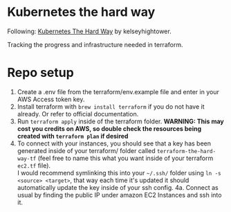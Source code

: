 # Kubernetes the hard way
Following: [Kubernetes The Hard Way](https://github.com/kelseyhightower/kubernetes-the-hard-way/blob/master/docs/01-prerequisites.md) by kelseyhightower.

Tracking the progress and infrastructure needed in terraform.

# Repo setup
1. Create a .env file from the terraform/env.example file and enter in your AWS Access token key.
2. Install terraform with `brew install terraform` if you do not have it already. Or refer to official documentation.
3. Run `terraform apply` inside of the terraform folder.
**WARNING: This may cost you credits on AWS, so double check the resources being created with `terraform plan` if desired**
4. To connect with your instances, you should see that a key has been generated inside of your terraform/ folder called `terraform-the-hard-way-tf` (feel free to name this what you want inside of your terraform `ec2.tf` file).  
I would recommend symlinking this into your `~/.ssh/` folder using `ln -s <source> <target>`, that way each time it's updated it should automatically update the key inside of your ssh config.
4a. Connect as usual by finding the public IP under amazon EC2 Instances and ssh into it.
